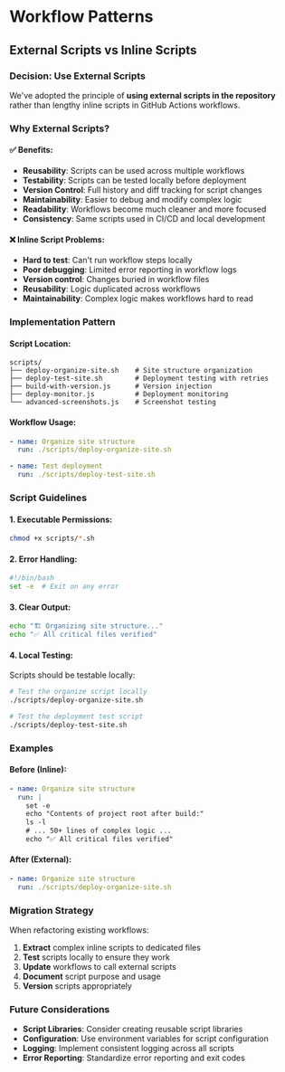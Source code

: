 # Workflow Patterns

## External Scripts vs Inline Scripts

### Decision: Use External Scripts

We've adopted the principle of **using external scripts in the repository** rather than lengthy inline scripts in GitHub Actions workflows.

### Why External Scripts?

#### ✅ **Benefits:**
- **Reusability**: Scripts can be used across multiple workflows
- **Testability**: Scripts can be tested locally before deployment
- **Version Control**: Full history and diff tracking for script changes
- **Maintainability**: Easier to debug and modify complex logic
- **Readability**: Workflows become much cleaner and more focused
- **Consistency**: Same scripts used in CI/CD and local development

#### ❌ **Inline Script Problems:**
- **Hard to test**: Can't run workflow steps locally
- **Poor debugging**: Limited error reporting in workflow logs
- **Version control**: Changes buried in workflow files
- **Reusability**: Logic duplicated across workflows
- **Maintainability**: Complex logic makes workflows hard to read

### Implementation Pattern

#### **Script Location:**
```
scripts/
├── deploy-organize-site.sh    # Site structure organization
├── deploy-test-site.sh        # Deployment testing with retries
├── build-with-version.js      # Version injection
├── deploy-monitor.js          # Deployment monitoring
└── advanced-screenshots.js    # Screenshot testing
```

#### **Workflow Usage:**
```yaml
- name: Organize site structure
  run: ./scripts/deploy-organize-site.sh

- name: Test deployment
  run: ./scripts/deploy-test-site.sh
```

### Script Guidelines

#### **1. Executable Permissions:**
```bash
chmod +x scripts/*.sh
```

#### **2. Error Handling:**
```bash
#!/bin/bash
set -e  # Exit on any error
```

#### **3. Clear Output:**
```bash
echo "🏗️ Organizing site structure..."
echo "✅ All critical files verified"
```

#### **4. Local Testing:**
Scripts should be testable locally:
```bash
# Test the organize script locally
./scripts/deploy-organize-site.sh

# Test the deployment test script
./scripts/deploy-test-site.sh
```

### Examples

#### **Before (Inline):**
```yaml
- name: Organize site structure
  run: |
    set -e
    echo "Contents of project root after build:"
    ls -l
    # ... 50+ lines of complex logic ...
    echo "✅ All critical files verified"
```

#### **After (External):**
```yaml
- name: Organize site structure
  run: ./scripts/deploy-organize-site.sh
```

### Migration Strategy

When refactoring existing workflows:

1. **Extract** complex inline scripts to dedicated files
2. **Test** scripts locally to ensure they work
3. **Update** workflows to call external scripts
4. **Document** script purpose and usage
5. **Version** scripts appropriately

### Future Considerations

- **Script Libraries**: Consider creating reusable script libraries
- **Configuration**: Use environment variables for script configuration
- **Logging**: Implement consistent logging across all scripts
- **Error Reporting**: Standardize error reporting and exit codes 
